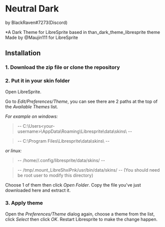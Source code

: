 
# Neutral Dark
by BlackRaven#7273(Discord)

*A Dark Theme for LibreSprite based in than_dark_theme_libresprite theme Made by @Maujin111 for LibreSprite

## Installation
### 1. Download the zip file or clone the repository

### 2. Put it in your skin folder
Open LibreSprite.

Go to *Edit/Preferences/Theme*, you can see there are 2 paths at the top of the *Available Themes* list.

*For example on windows:*

> -- C:\Users\<your-username>\AppData\Roaming\Libresprite\data\skins\ --

> -- C:\Program Files\Libresprite\data\skins\ --

*or linux:*

> -- /home/<your-username>/.config/libresprite/data/skins/ --

> -- /tmp/.mount_LibreShxiPnk/usr/bin/data/skins/ -- (You should need be root user to modify this directory)

Choose 1 of them then click *Open Folder*. Copy the file you've just downloaded here and extract it.

### 3. Apply theme
Open the *Preferences/Theme* dialog again, choose a theme from the list, click *Select* then click *OK*. Restart Libresprite to make the change happen.
